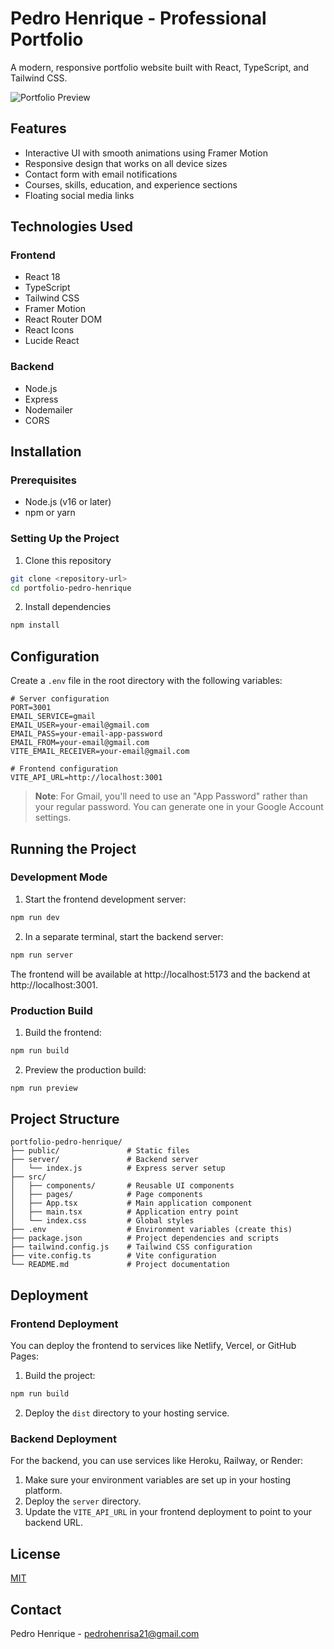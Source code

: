 # Pedro Henrique - Professional Portfolio

A modern, responsive portfolio website built with React, TypeScript, and Tailwind CSS.

![Portfolio Preview](https://images.pexels.com/photos/2379004/pexels-photo-2379004.jpeg)

## Features

- Interactive UI with smooth animations using Framer Motion
- Responsive design that works on all device sizes
- Contact form with email notifications
- Courses, skills, education, and experience sections
- Floating social media links

## Technologies Used

### Frontend
- React 18
- TypeScript
- Tailwind CSS
- Framer Motion
- React Router DOM
- React Icons
- Lucide React

### Backend
- Node.js
- Express
- Nodemailer
- CORS

## Installation

### Prerequisites

- Node.js (v16 or later)
- npm or yarn

### Setting Up the Project

1. Clone this repository

```bash
git clone <repository-url>
cd portfolio-pedro-henrique
```

2. Install dependencies

```bash
npm install
```

## Configuration

Create a `.env` file in the root directory with the following variables:

```
# Server configuration
PORT=3001
EMAIL_SERVICE=gmail
EMAIL_USER=your-email@gmail.com
EMAIL_PASS=your-email-app-password
EMAIL_FROM=your-email@gmail.com
VITE_EMAIL_RECEIVER=your-email@gmail.com

# Frontend configuration
VITE_API_URL=http://localhost:3001
```

> **Note**: For Gmail, you'll need to use an "App Password" rather than your regular password. You can generate one in your Google Account settings.

## Running the Project

### Development Mode

1. Start the frontend development server:

```bash
npm run dev
```

2. In a separate terminal, start the backend server:

```bash
npm run server
```

The frontend will be available at http://localhost:5173 and the backend at http://localhost:3001.

### Production Build

1. Build the frontend:

```bash
npm run build
```

2. Preview the production build:

```bash
npm run preview
```

## Project Structure

```
portfolio-pedro-henrique/
├── public/               # Static files
├── server/               # Backend server
│   └── index.js          # Express server setup
├── src/
│   ├── components/       # Reusable UI components
│   ├── pages/            # Page components
│   ├── App.tsx           # Main application component
│   ├── main.tsx          # Application entry point
│   └── index.css         # Global styles
├── .env                  # Environment variables (create this)
├── package.json          # Project dependencies and scripts
├── tailwind.config.js    # Tailwind CSS configuration
├── vite.config.ts        # Vite configuration
└── README.md             # Project documentation
```

## Deployment

### Frontend Deployment

You can deploy the frontend to services like Netlify, Vercel, or GitHub Pages:

1. Build the project:

```bash
npm run build
```

2. Deploy the `dist` directory to your hosting service.

### Backend Deployment

For the backend, you can use services like Heroku, Railway, or Render:

1. Make sure your environment variables are set up in your hosting platform.
2. Deploy the `server` directory.
3. Update the `VITE_API_URL` in your frontend deployment to point to your backend URL.

## License

[MIT](LICENSE)

## Contact

Pedro Henrique - pedrohenrisa21@gmail.com